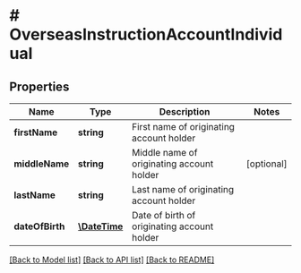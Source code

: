 # # OverseasInstructionAccountIndividual

## Properties

Name | Type | Description | Notes
------------ | ------------- | ------------- | -------------
**firstName** | **string** | First name of originating account holder | 
**middleName** | **string** | Middle name of originating account holder | [optional] 
**lastName** | **string** | Last name of originating account holder | 
**dateOfBirth** | [**\DateTime**](\DateTime.md) | Date of birth of originating account holder | 

[[Back to Model list]](../../README.md#documentation-for-models) [[Back to API list]](../../README.md#documentation-for-api-endpoints) [[Back to README]](../../README.md)


